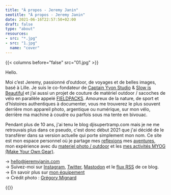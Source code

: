```yaml
---
title: "À propos - Jeremy Janin"
seotitle: "À propos - Jeremy Janin"
date: 2021-06-16T22:57:50+02:00
draft: false
type: "about"
resources:
- src: "*.jpg"
- src: "1.jpg"
  name: "cover"
---
```


{{< columns before="false" src="01.jpg" >}}<p>Hello.</p>
<p>Moi c’est Jeremy, passionné d’outdoor, de voyages et de belles images, basé à Lille. Je suis le co-fondateur de <a href="https://captainyvon.fr" target="blank">Captain Yvon Studio</a> & <a href="https://slowisbeautiful.cool" target="blank">Slow is Beautiful</a> et j’ai aussi un projet de couture de matériel outdoor / sacoches de vélo en parallèle appelé <a href="https://www.instagram.com/fieldpacks/" target="blank">FIELDPACKS</a>. Amoureux de la nature, de sport et d’histoires authentiques à documenter, vous me trouverez le plus souvent derrière mon appareil photo, argentique ou numérique, sur mon vélo, derrière ma machine à coudre ou parfois sous ma tente en bivouac.</p>
<p>Pendant plus de 10 ans, j'ai tenu le blog djisupertramp.com mais je ne me retrouvais plus dans ce pseudo, c'est donc début 2021 que j'ai décidé de le transférer dans sa version actuelle qui porte simplement mon nom. Ce site est mon espace personnel où je partage mes <a href="https://jeremyjanin.com/reflexions/">reflexions</a> mes <a href="https://jeremyjanin.com/aventures/">aventures</a>, mon expérience avec du <a href="https://jeremyjanin.com/materiel/">materiel photo / outdoor</a> et les <a href="https://jeremyjanin.com/MYOG/">mes activités MYOG (Make Your Own Gear)</a>.</p>
<p>→ <a href="mailto="hello@jeremyjanin.com">hello@jeremyjanin.com</a><br/>
→ Suivez-moi sur <a href="https://www.instagram.com/jeremy.janin/" target="blank">Instagram</a>, <a href="https://twitter.com/jeremyjanin" target="blank">Twitter</a>, <a href="https://piaille.fr/@jeremy" target="blank">Mastodon</a> et le <a href="https://jeremyjanin.com/posts/index.xml" target="blank">flux RSS</a> de ce blog.<br/>
→ En savoir plus sur <a href="https://jeremyjanin.com/equipement/">mon équipement</a><br/>
→ Crédit photo : <a href="https://gregorymignard.com/" target="blank">Grégory Mignard</a></p>
{{</columns>}}
